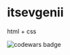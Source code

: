 # itsevgenii
html + css

<img src="https://www.codewars.com/users/itseugene/badges/large" alt="codewars badge"/>
